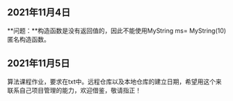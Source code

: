## 2021年11月4日

**问题：**构造函数是没有返回值的，因此不能使用MyString ms= MyString(10)匿名构造函数。

## 2021年11月5日

算法课程作业，要求在txt中。远程仓库以及本地仓库的建立日期，希望用这个来联系自己项目管理的能力，欢迎借鉴，敬请指正！
